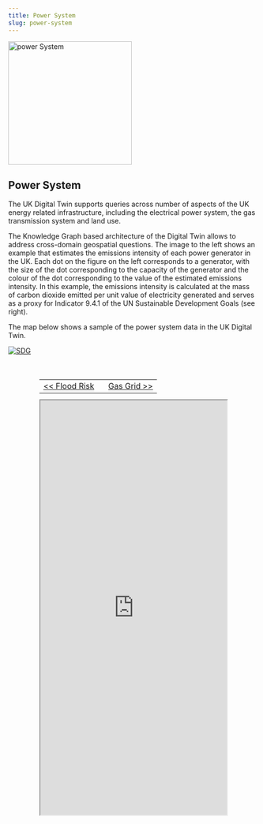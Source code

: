 ```yaml
---
title: Power System
slug: power-system
---
```


<div class="intro-container three-quarter-width">
	<div class="intro-left">
		<a href="/user/images/digital-twin/power-system-large.jpg" target="_blank" >
			<img style="width: 250px !important; height: 250px !important;" src="/user/images/digital-twin/power-system-small.jpg" class="header-image" alt="power System" />
		</a>
	</div>
	<div class="intro-center">
		<h2>Power System</h2>
		<p>The UK Digital Twin supports queries across number of aspects of the UK energy related infrastructure, including the electrical power system, the gas transmission system and land use.​​</p>
		<p>The Knowledge Graph based architecture of the Digital Twin allows to address cross-domain geospatial questions. The image to the left shows an example that estimates the emissions intensity of each power generator in the UK. Each dot on the figure on the left corresponds to a generator, with the size of the dot corresponding to the capacity of the generator and the colour of the dot corresponding to the value of the estimated emissions intensity. In this example, the emissions intensity is calculated at the mass of carbon dioxide emitted per unit value of electricity generated and serves as a proxy for Indicator 9.4.1 of the UN Sustainable Development Goals (see right).</p>
		<p>The map below shows a sample of the power system data in the UK Digital Twin.​</p>
	</div>
	<div class="intro-right">
		<a href="/user/images/digital-twin/sdg-triangle-large.jpg" target="_blank" >
			<img src="/user/images/digital-twin/sdg-triangle-large.jpg" class="header-image" alt="SDG" />
		</a>
	</div>
</div>

<div id="map-container" class="full-width" style="height: 840px; margin-top: 50px;">
	<div id="map-header" style="width: 75%; height: 40px; margin: 0 auto; position: relative;">
		<table width="100%" height="100%" style="margin: auto;">
			<tr>
				<td width="50%" style="text-align: left;">
					<a href="/explore/digital-twin/flood-risk">&lt;&lt; Flood Risk</a>
				</td>
				<td width="50%" style="text-align: right;">
					<a href="/explore/digital-twin/gas-grid">Gas Grid &gt;&gt;</a>
				</td>
			<tr>
		</table>
	</div>
	<div id="map-inner" style="width: 75%; height: 100%; margin: 0 auto; position: relative;">
		<iframe id="map-frame" width="100%" height="100%" src="http://localhost:9999/" />
	</div>
</div>

<br>

[plugin:content-inject](../../../modular/partners)
